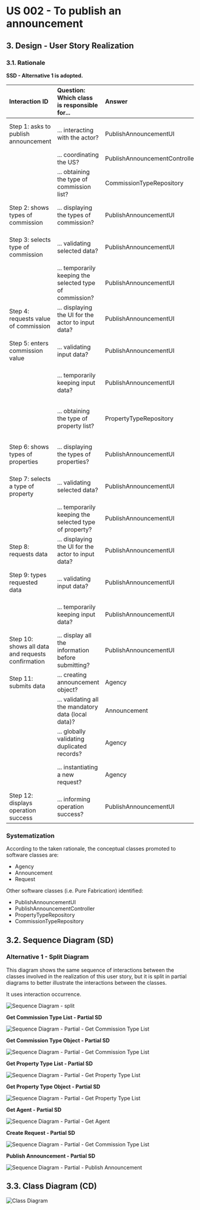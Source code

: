 # US 002 - To publish an announcement

## 3. Design - User Story Realization

### 3.1. Rationale

**SSD - Alternative 1 is adopted.**

| Interaction ID                                    | Question: Which class is responsible for...              | Answer                        | Justification (with patterns)                                                                                 |
|:--------------------------------------------------|:---------------------------------------------------------|:------------------------------|:--------------------------------------------------------------------------------------------------------------|
| Step 1: asks to publish announcement              | ... interacting with the actor?                          | PublishAnnouncementUI         | Pure Fabrication: there is no reason to assign this responsibility to any existing class in the Domain Model. |
|                                                   | ... coordinating the US?                                 | PublishAnnouncementController | Controller                                                                                                    |
|                                                   | ... obtaining the type of commission list?               | CommissionTypeRepository      | Information Expert (the types of commission are the same for all the agents), Pure Fabrication                |
| Step 2: shows types of commission                 | ... displaying the types of commission? 	                | PublishAnnouncementUI         | Pure Fabrication: there is no reason to assign this responsibility to any existing class in the Domain Model. |
| Step 3: selects type of commission                | ... validating selected data?                            | PublishAnnouncementUI         | Pure Fabrication: there is no reason to assign this responsibility to any existing class in the Domain Model. |
|                                                   | ... temporarily keeping the selected type of commission? | PublishAnnouncementUI         | Pure Fabrication: there is no reason to assign this responsibility to any existing class in the Domain Model. |
| Step 4: requests value of commission	             | ... displaying the UI for the actor to input data?       | PublishAnnouncementUI         | Pure Fabrication: there is no reason to assign this responsibility to any existing class in the Domain Model. |
| Step 5: enters commission value                   | ... validating input data?                               | PublishAnnouncementUI         | Pure Fabrication: there is no reason to assign this responsibility to any existing class in the Domain Model. |
|                                                   | ... temporarily keeping input data?                      | PublishAnnouncementUI         | Pure Fabrication: there is no reason to assign this responsibility to any existing class in the Domain Model. |
|                                                   | ... obtaining the type of property list?                 | PropertyTypeRepository        | Information Expert (the types of properties are the same for all announcements/properties), Pure Fabrication  |
| Step 6: shows types of properties                 | 	... displaying the types of properties?	                | PublishAnnouncementUI         | Pure Fabrication: there is no reason to assign this responsibility to any existing class in the Domain Model. |
| Step 7: selects a type of property                | ... validating selected data?                            | PublishAnnouncementUI         | Pure Fabrication: there is no reason to assign this responsibility to any existing class in the Domain Model. |
|                                                   | ... temporarily keeping the selected type of property?   | PublishAnnouncementUI         | Pure Fabrication: there is no reason to assign this responsibility to any existing class in the Domain Model. |
| Step 8: requests data                             | ... displaying the UI for the actor to input data?       | PublishAnnouncementUI         | Pure Fabrication: there is no reason to assign this responsibility to any existing class in the Domain Model. |
| Step 9: types requested data                      | ... validating input data?                               | PublishAnnouncementUI         | Pure Fabrication: there is no reason to assign this responsibility to any existing class in the Domain Model. |
|                                                   | ... temporarily keeping input data?                      | PublishAnnouncementUI         | Pure Fabrication: there is no reason to assign this responsibility to any existing class in the Domain Model. |
| Step 10: shows all data and requests confirmation | ... display all the information before submitting?       | PublishAnnouncementUI         | Pure Fabrication: there is no reason to assign this responsibility to any existing class in the Domain Model. |
| Step 11: submits data                             | ... creating announcement object?                        | Agency                        | Creator: (Rule 1) in the Domain Model Agency owns Announcements.                                              |
|                                                   | ... validating all the mandatory data (local data)?      | Announcement                  | Information Expert: owns its data.                                                                            |
|                                                   | ... globally validating duplicated records?              | Agency                        | Information Expert: knows all announcements instances.                                                        |
|                                                   | ... instantiating a new request?                         | Agency                        | Creator: (Rule 1) in the Domain Model Agency is assigned (contains) Requests.                                 |
| Step 12: displays operation success 	             | ... informing operation success?	                        | PublishAnnouncementUI         | Pure Fabrication: there is no reason to assign this responsibility to any existing class in the Domain Model. |

### Systematization ##

According to the taken rationale, the conceptual classes promoted to software classes are:

* Agency
* Announcement
* Request

Other software classes (i.e. Pure Fabrication) identified:

* PublishAnnouncementUI
* PublishAnnouncementController
* PropertyTypeRepository
* CommissionTypeRepository

## 3.2. Sequence Diagram (SD)

### Alternative 1 - Split Diagram

This diagram shows the same sequence of interactions between the classes involved in the realization of this user story,
but it is split in partial diagrams to better illustrate the interactions between the classes.

It uses interaction occurrence.

![Sequence Diagram - split](svg/us002-sequence-diagram-split.svg)

**Get Commission Type List - Partial SD**

![Sequence Diagram - Partial - Get Commission Type List ](svg/us002-sequence-diagram-partial-get-commission-type-list.svg)

**Get Commission Type Object - Partial SD**

![Sequence Diagram - Partial - Get Commission Type List ](svg/us002-sequence-diagram-partial-get-commission-type.svg)

**Get Property Type List - Partial SD**

![Sequence Diagram - Partial - Get Property Type List](svg/us002-sequence-diagram-partial-get-property-type-list.svg)

**Get Property Type Object - Partial SD**

![Sequence Diagram - Partial - Get Property Type List](svg/us002-sequence-diagram-partial-get-property-type.svg)

**Get Agent - Partial SD**

![Sequence Diagram - Partial - Get Agent](svg/us002-sequence-diagram-partial-get-agent.svg)

**Create Request - Partial SD**

![Sequence Diagram - Partial - Get Commission Type List ](svg/us002-sequence-diagram-create-request.svg)

**Publish Announcement - Partial SD**

![Sequence Diagram - Partial - Publish Announcement](svg/us002-sequence-diagram-partial-publish-announcement.svg)

## 3.3. Class Diagram (CD)

![Class Diagram](svg/us002-class-diagram.svg)
